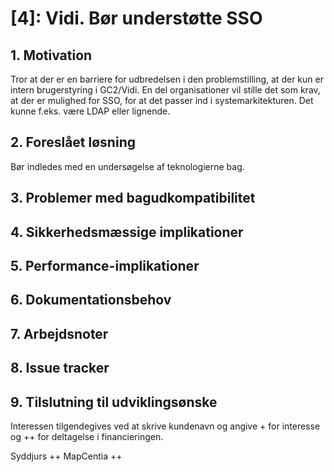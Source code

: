 # [4]: Vidi. Bør understøtte SSO

## 1. Motivation

Tror at der er en barriere for udbredelsen i den problemstilling, at der kun er intern brugerstyring i GC2/Vidi. En del organisationer vil stille det som krav, at der er mulighed for SSO, for at det passer ind i systemarkitekturen. Det kunne f.eks. være LDAP eller lignende. 

## 2. Foreslået løsning
Bør indledes med en undersøgelse af teknologierne bag.

## 3. Problemer med bagudkompatibilitet

## 4. Sikkerhedsmæssige implikationer

## 5. Performance-implikationer

## 6. Dokumentationsbehov

## 7. Arbejdsnoter

## 8. Issue tracker

## 9. Tilslutning til udviklingsønske
Interessen tilgendegives ved at skrive kundenavn og angive + for interesse og ++ for deltagelse i financieringen.

Syddjurs ++
MapCentia ++ 
